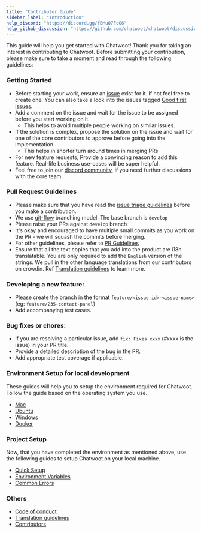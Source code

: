 ```yaml
---
title: "Contributor Guide"
sidebar_label: "Introduction"
help_discord: "https://discord.gg/fBMuQ7FcG6"
help_github_discussion: "https://github.com/chatwoot/chatwoot/discussions/categories/contributors"
---
```


This guide will help you get started with Chatwoot! Thank you for taking an interest in contributing to Chatwoot. Before submitting your contribution, please make sure to take a moment and read through the following guidelines:

### Getting Started

- Before starting your work, ensure an [issue](https://github.com/chatwoot/chatwoot/issues) exist for it. If not feel free to create one. You can also take a look into the issues tagged [Good first issues](https://github.com/chatwoot/chatwoot/issues?q=is%3Aopen+is%3Aissue+label%3A%22Good+first+issue%22).
- Add a comment on the issue and wait for the issue to be assigned before you start working on it.
  - This helps to avoid multiple people working on similar issues.
- If the solution is complex, propose the solution on the issue and wait for one of the core contributors to approve before going into the implementation.
  - This helps in shorter turn around times in merging PRs
- For new feature requests, Provide a convincing reason to add this feature. Real-life business use-cases will be super helpful.
- Feel free to join our [discord community](https://discord.gg/cJXdrwS), if you need further discussions with the core team.

### Pull Request Guidelines

- Please make sure that you have read the [issue triage guidelines](/docs/handbook/engineering/issue-triage) before you make a contribution.
- We use [git-flow](https://nvie.com/posts/a-successful-git-branching-model/) branching model. The base branch is `develop`
- Please raise your PRs against `develop` branch
- It's okay and encouraged to have multiple small commits as you work on the PR - we will squash the commits before merging.
- For other guidelines, please refer to [PR Guidelines](/docs/handbook/engineering/pr-guidelines)
- Ensure that all the text copies that you add into the product are i18n translatable. You are only required to add the `English` version of the strings. We pull in the other language translations from our contributors on crowdin. Ref [Translation guidelines](https://www.chatwoot.com/docs/contributing-guide/translation-guidelines) to learn more.

### Developing a new feature:

- Please create the branch in the format `feature/<issue-id>-<issue-name>` (eg: `feature/235-contact-panel`)
- Add accompanying test cases.

### Bug fixes or chores:
- If you are resolving a particular issue, add `fix: Fixes xxxx` (#xxxx is the issue) in your PR title.
- Provide a detailed description of the bug in the PR.
- Add appropriate test coverage if applicable.

### Environment Setup for local development

These guides will help you to setup the environment required for Chatwoot. Follow the guide based on the operating system you use.

* [Mac](/docs/contributing-guide/environment-setup/mac-os)
* [Ubuntu](/docs/contributing-guide/environment-setup/ubuntu)
* [Windows](/docs/contributing-guide/environment-setup/windows)
* [Docker](/docs/contributing-guide/environment-setup/docker)

### Project Setup

Now, that you have completed the environment as mentioned above, use the following guides to setup Chatwoot on your local machine.

* [Quick Setup](/docs/contributing-guide/project-setup)
* [Environment Variables](/docs/contributing-guide/environment-variables)
* [Common Errors](/docs/contributing-guide/common-errors)


### Others

* [Code of conduct](/docs/contributing-guide/code-of-conduct)
* [Translation guidelines](/docs/contributing-guide/translation-guidelines)
* [Contributors](/docs/contributing-guide/contributors)

